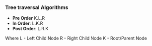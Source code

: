 ### Tree traversal Algorithms
* **Pre Order** K.L.R
* **In Order**: L.K.R
* **Post Order**: L.R.K

Where 
    L - Left Child Node
    R - Right Child Node
    K - Root/Parent Node